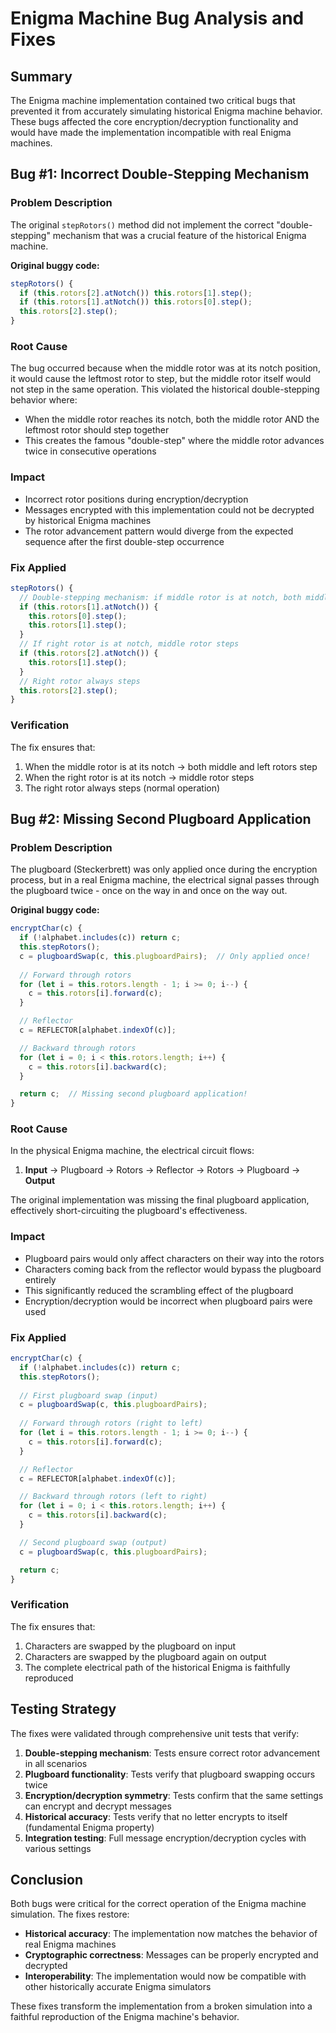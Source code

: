 # Enigma Machine Bug Analysis and Fixes

## Summary
The Enigma machine implementation contained two critical bugs that prevented it from accurately simulating historical Enigma machine behavior. These bugs affected the core encryption/decryption functionality and would have made the implementation incompatible with real Enigma machines.

## Bug #1: Incorrect Double-Stepping Mechanism

### Problem Description
The original `stepRotors()` method did not implement the correct "double-stepping" mechanism that was a crucial feature of the historical Enigma machine.

**Original buggy code:**
```javascript
stepRotors() {
  if (this.rotors[2].atNotch()) this.rotors[1].step();
  if (this.rotors[1].atNotch()) this.rotors[0].step();
  this.rotors[2].step();
}
```

### Root Cause
The bug occurred because when the middle rotor was at its notch position, it would cause the leftmost rotor to step, but the middle rotor itself would not step in the same operation. This violated the historical double-stepping behavior where:
- When the middle rotor reaches its notch, both the middle rotor AND the leftmost rotor should step together
- This creates the famous "double-step" where the middle rotor advances twice in consecutive operations

### Impact
- Incorrect rotor positions during encryption/decryption
- Messages encrypted with this implementation could not be decrypted by historical Enigma machines
- The rotor advancement pattern would diverge from the expected sequence after the first double-step occurrence

### Fix Applied
```javascript
stepRotors() {
  // Double-stepping mechanism: if middle rotor is at notch, both middle and left rotors step
  if (this.rotors[1].atNotch()) {
    this.rotors[0].step();
    this.rotors[1].step();
  }
  // If right rotor is at notch, middle rotor steps
  if (this.rotors[2].atNotch()) {
    this.rotors[1].step();
  }
  // Right rotor always steps
  this.rotors[2].step();
}
```

### Verification
The fix ensures that:
1. When the middle rotor is at its notch → both middle and left rotors step
2. When the right rotor is at its notch → middle rotor steps
3. The right rotor always steps (normal operation)

## Bug #2: Missing Second Plugboard Application

### Problem Description
The plugboard (Steckerbrett) was only applied once during the encryption process, but in a real Enigma machine, the electrical signal passes through the plugboard twice - once on the way in and once on the way out.

**Original buggy code:**
```javascript
encryptChar(c) {
  if (!alphabet.includes(c)) return c;
  this.stepRotors();
  c = plugboardSwap(c, this.plugboardPairs);  // Only applied once!
  
  // Forward through rotors
  for (let i = this.rotors.length - 1; i >= 0; i--) {
    c = this.rotors[i].forward(c);
  }

  // Reflector
  c = REFLECTOR[alphabet.indexOf(c)];

  // Backward through rotors
  for (let i = 0; i < this.rotors.length; i++) {
    c = this.rotors[i].backward(c);
  }

  return c;  // Missing second plugboard application!
}
```

### Root Cause
In the physical Enigma machine, the electrical circuit flows:
1. **Input** → Plugboard → Rotors → Reflector → Rotors → Plugboard → **Output**

The original implementation was missing the final plugboard application, effectively short-circuiting the plugboard's effectiveness.

### Impact
- Plugboard pairs would only affect characters on their way into the rotors
- Characters coming back from the reflector would bypass the plugboard entirely
- This significantly reduced the scrambling effect of the plugboard
- Encryption/decryption would be incorrect when plugboard pairs were used

### Fix Applied
```javascript
encryptChar(c) {
  if (!alphabet.includes(c)) return c;
  this.stepRotors();
  
  // First plugboard swap (input)
  c = plugboardSwap(c, this.plugboardPairs);
  
  // Forward through rotors (right to left)
  for (let i = this.rotors.length - 1; i >= 0; i--) {
    c = this.rotors[i].forward(c);
  }

  // Reflector
  c = REFLECTOR[alphabet.indexOf(c)];

  // Backward through rotors (left to right)
  for (let i = 0; i < this.rotors.length; i++) {
    c = this.rotors[i].backward(c);
  }

  // Second plugboard swap (output)
  c = plugboardSwap(c, this.plugboardPairs);

  return c;
}
```

### Verification
The fix ensures that:
1. Characters are swapped by the plugboard on input
2. Characters are swapped by the plugboard again on output
3. The complete electrical path of the historical Enigma is faithfully reproduced

## Testing Strategy

The fixes were validated through comprehensive unit tests that verify:

1. **Double-stepping mechanism**: Tests ensure correct rotor advancement in all scenarios
2. **Plugboard functionality**: Tests verify that plugboard swapping occurs twice
3. **Encryption/decryption symmetry**: Tests confirm that the same settings can encrypt and decrypt messages
4. **Historical accuracy**: Tests verify that no letter encrypts to itself (fundamental Enigma property)
5. **Integration testing**: Full message encryption/decryption cycles with various settings

## Conclusion

Both bugs were critical for the correct operation of the Enigma machine simulation. The fixes restore:
- **Historical accuracy**: The implementation now matches the behavior of real Enigma machines
- **Cryptographic correctness**: Messages can be properly encrypted and decrypted
- **Interoperability**: The implementation would now be compatible with other historically accurate Enigma simulators

These fixes transform the implementation from a broken simulation into a faithful reproduction of the Enigma machine's behavior. 